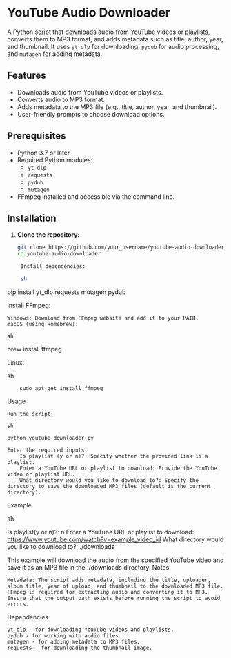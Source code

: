 # YouTube Audio Downloader

A Python script that downloads audio from YouTube videos or playlists, converts them to MP3 format, and adds metadata such as title, author, year, and thumbnail. It uses `yt_dlp` for downloading, `pydub` for audio processing, and `mutagen` for adding metadata.

## Features

- Downloads audio from YouTube videos or playlists.
- Converts audio to MP3 format.
- Adds metadata to the MP3 file (e.g., title, author, year, and thumbnail).
- User-friendly prompts to choose download options.

## Prerequisites

- Python 3.7 or later
- Required Python modules:
  - `yt_dlp`
  - `requests`
  - `pydub`
  - `mutagen`
- FFmpeg installed and accessible via the command line.

## Installation

1. **Clone the repository**:
   ```sh
   git clone https://github.com/your_username/youtube-audio-downloader.git
   cd youtube-audio-downloader

    Install dependencies:

    sh

pip install yt_dlp requests mutagen pydub

Install FFmpeg:

    Windows: Download from FFmpeg website and add it to your PATH.
    macOS (using Homebrew):

    sh

brew install ffmpeg

Linux:

sh

        sudo apt-get install ffmpeg

Usage

    Run the script:

    sh

    python youtube_downloader.py

    Enter the required inputs:
        Is playlist (y or n)?: Specify whether the provided link is a playlist.
        Enter a YouTube URL or playlist to download: Provide the YouTube video or playlist URL.
        What directory would you like to download to?: Specify the directory to save the downloaded MP3 files (default is the current directory).

Example

sh

Is playlist(y or n)?: n
Enter a YouTube URL or playlist to download: https://www.youtube.com/watch?v=example_video_id
What directory would you like to download to?: ./downloads

This example will download the audio from the specified YouTube video and save it as an MP3 file in the ./downloads directory.
Notes

    Metadata: The script adds metadata, including the title, uploader, album title, year of upload, and thumbnail to the downloaded MP3 file.
    FFmpeg is required for extracting audio and converting it to MP3.
    Ensure that the output path exists before running the script to avoid errors.

Dependencies

    yt_dlp - for downloading YouTube videos and playlists.
    pydub - for working with audio files.
    mutagen - for adding metadata to MP3 files.
    requests - for downloading the thumbnail image.
